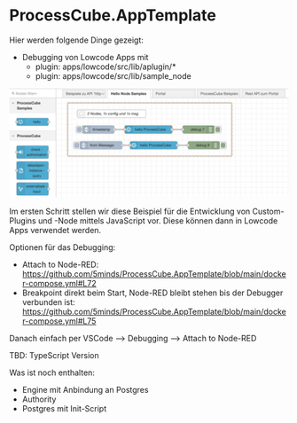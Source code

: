 # ProcessCube.AppTemplate

Hier werden folgende Dinge gezeigt:

- Debugging von Lowcode Apps mit
  - plugin: apps/lowcode/src/lib/aplugin/*
  - plugin: apps/lowcode/src/lib/sample_node

![Hello Node](./.assets/hello_node.png)

Im ersten Schritt stellen wir diese Beispiel für die Entwicklung von Custom-Plugins und -Node
mittels JavaScript vor. Diese können dann in Lowcode Apps verwendet werden.

Optionen für das Debugging:
- Attach to Node-RED: https://github.com/5minds/ProcessCube.AppTemplate/blob/main/docker-compose.yml#L72
- Breakpoint direkt beim Start, Node-RED bleibt stehen bis der Debugger verbunden ist: https://github.com/5minds/ProcessCube.AppTemplate/blob/main/docker-compose.yml#L75

Danach einfach per VSCode --> Debugging --> Attach to Node-RED

TBD: TypeScript Version

Was ist noch enthalten:
- Engine mit Anbindung an Postgres
- Authority
- Postgres mit Init-Script
